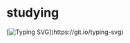 # studying

[![Typing SVG](https://readme-typing-svg.herokuapp.com/?lines=Hello,+Welcome+to+my+profile;I'm+Thalita+Suguikawa.)](https://git.io/typing-svg)

